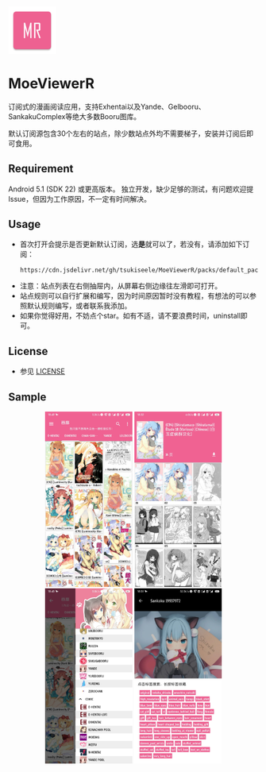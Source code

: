 <img src="./sample/ic_launcher-web.png" width="19%" alt="MoeViewerR Icon"/>

# MoeViewerR

订阅式的漫画阅读应用，支持Exhentai以及Yande、Gelbooru、SankakuComplex等绝大多数Booru图库。

默认订阅源包含30个左右的站点，除少数站点外均不需要梯子，安装并订阅后即可食用。

## Requirement
Android 5.1 (SDK 22) 或更高版本。
独立开发，缺少足够的测试，有问题欢迎提Issue，但因为工作原因，不一定有时间解决。

## Usage
- 首次打开会提示是否更新默认订阅，选<strong>是</strong>就可以了，若没有，请添加如下订阅：
  ```
  https://cdn.jsdelivr.net/gh/tsukiseele/MoeViewerR/packs/default_package.zip 
  ```
- 注意：站点列表在右侧抽屉内，从屏幕右侧边缘往左滑即可打开。
- 站点规则可以自行扩展和编写，因为时间原因暂时没有教程，有想法的可以参照默认规则编写，或者联系我添加。
- 如果你觉得好用，不妨点个star。如有不适，请不要浪费时间，uninstall即可。

## License
- 参见 [LICENSE](./LICENSE)

## Sample
<div align="center">
  <img src="./sample/sample_1.jpg" alt="sample 1" width="35%"/>
  <img src="./sample/sample_2.jpg" alt="sample 2" width="35%"/>
  <img src="./sample/sample_3.jpg" alt="sample 3" width="35%"/>
  <img src="./sample/sample_4.jpg" alt="sample 4" width="35%"/>
</div>
